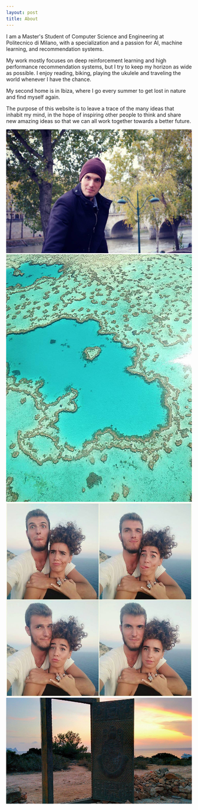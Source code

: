 ```yaml
---
layout: post
title: About
---
```

<script src="//ajax.googleapis.com/ajax/libs/jquery/1.9.1/jquery.min.js"></script>
<script>window.jQuery || document.write('<script src="_/js/libs/jquery-1.9.1.min.js"><\/script>')</script>

<p>
I am a Master's Student of Computer Science and Engineering at Politecnico di Milano, with a specialization and a passion for AI, machine learning, and recommendation systems. 
</p>

<p>
My work mostly focuses on deep reinforcement learning and high performance recommendation systems, but I try to keep my horizon as wide as possible.
I enjoy reading, biking, playing the ukulele and traveling the world whenever I have the chance. 
</p>

<p>
My second home is in Ibiza, where I go every summer to get lost in nature and find myself again.
</p>

<p>
The purpose of this website is to leave a trace of the many ideas that inhabit my mind, in the hope of inspiring other people to think and share new amazing ideas so that we can all work together towards a better future.
</p>

<center>
    <div class="photoset-grid-custom" data-layout="121">
        <img src="/images/about/1.jpg">
        <img src="/images/about/2.jpg">
        <img src="/images/about/3.jpg">
        <img src="/images/about/4.jpg">
    </div>
</center>

<script src="/assets/js/jquery.photoset-grid.js"></script>

<script type="text/javascript">
    $('.photoset-grid-custom').photosetGrid({
    // Set the gutter between columns and rows
    gutter: '5px',
  
    // Wrap the images in links
    highresLinks: true,
  
    // Asign a common rel attribute
    rel: 'print-gallery',

    onInit: function(){},
    
    onComplete: function(){
        // Show the grid after it renders
        $('.photoset-grid-custom').attr('style', '');
    }
});
</script>

